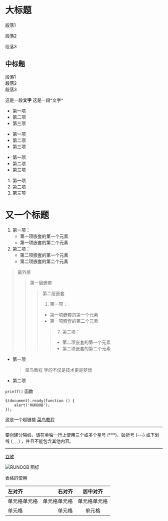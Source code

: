 # 大标题

段落1

段落2

段落3

## 中标题

段落1  
段落2  
段落3  


这是一段**文字**
这是一段^文字^

* 第一项
* 第二项
* 第三项

+ 第一项
+ 第二项
+ 第三项

- 第一项
- 第二项
- 第三项

1. 第一项
2. 第二项
3. 第三项  

# 又一个标题
1. 第一项：
	- 第一项嵌套的第一个元素
	- 第一项嵌套的第二个元素
2. 第二项：
	- 第二项嵌套的第一个元素
	- 第二项嵌套的第二个元素


>最外层
>>第一层嵌套
>>>第二层嵌套
>>>1. 第一项：
>>> - 第一项嵌套的第一个元素
>>> - 第一项嵌套的第二个元素
>>>>2. 第二项：
>>>>- 第二项嵌套的第一个元素
>>>>- 第二项嵌套的第二个元素


+ 第一项
    > 菜鸟教程
    > 学的不仅是技术更是梦想
+ 第二项

`printf()` 函数

```
$(document).ready(function () {
    alert('RUNOOB');
});
```

这是一个超链接 [菜鸟教程](https://www.runoob.com)

***
要创建分隔线，请在单独一行上使用三个或多个星号 (***)、破折号 (---) 或下划线 (___) ，并且不能包含其他内容。
***

[谷歌](www.google.com)

![RUNOOB 图标](http://static.runoob.com/images/runoob-logo.png "RUNOOB")


表格的使用

| 左对齐 | 右对齐 | 居中对齐 |
| :-----| ----: | :----: |
| 单元格单元格 | 单元格单元格 | 单元格单元格 |
| 单元格 | 单元格 | 单元格 |





